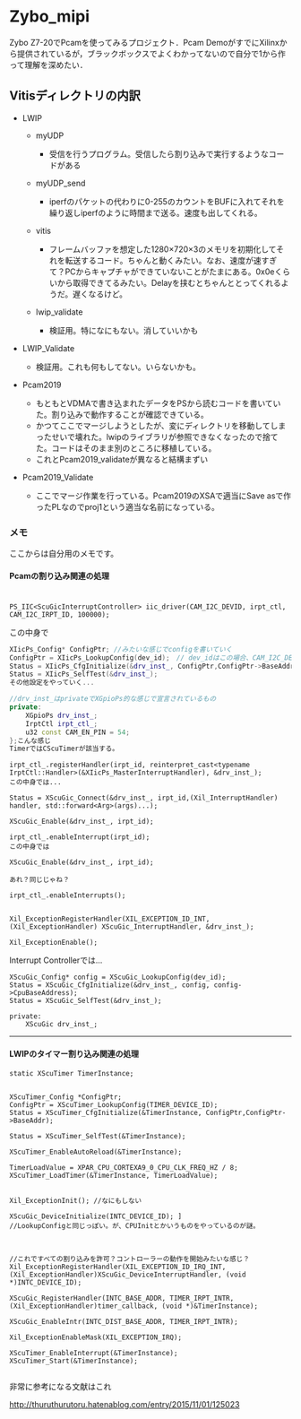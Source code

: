 # Zybo_mipi

Zybo Z7-20でPcamを使ってみるプロジェクト．Pcam DemoがすでにXilinxから提供されているが，ブラックボックスでよくわかってないので自分で1から作って理解を深めたい．

## Vitisディレクトリの内訳

- LWIP

  - myUDP
    - 受信を行うプログラム。受信したら割り込みで実行するようなコードがある
  - myUDP_send
    - iperfのパケットの代わりに0-255のカウントをBUFに入れてそれを繰り返しiperfのように時間まで送る。速度も出してくれる。
  - vitis
    - フレームバッファを想定した1280×720×3のメモリを初期化してそれを転送するコード。ちゃんと動くみたい。なお、速度が速すぎて？PCからキャプチャができていないことがたまにある。0x0eくらいから取得できてるみたい。Delayを挟むとちゃんととってくれるようだ。遅くなるけど。

  - lwip_validate
    - 検証用。特になにもない。消していいかも

- LWIP_Validate
  - 検証用。これも何もしてない。いらないかも。
- Pcam2019
  - もともとVDMAで書き込まれたデータをPSから読むコードを書いていた。割り込みで動作することが確認できている。
  - かつてここでマージしようとしたが、変にディレクトリを移動してしまったせいで壊れた。lwipのライブラリが参照できなくなったので捨てた。コードはそのまま別のところに移植している。
  - これとPcam2019_validateが異なると結構まずい
- Pcam2019_Validate
  - ここでマージ作業を行っている。Pcam2019のXSAで適当にSave asで作ったPLなのでproj1という適当な名前になっている。



### メモ

ここからは自分用のメモです。

#### Pcamの割り込み関連の処理

# 

```
PS_IIC<ScuGicInterruptController> iic_driver(CAM_I2C_DEVID, irpt_ctl, CAM_I2C_IRPT_ID, 100000);
```

この中身で

```C++
XIicPs_Config* ConfigPtr; //みたいな感じでconfigを書いていく
ConfigPtr = XIicPs_LookupConfig(dev_id);　// dev_idはこの場合、CAM_I2C_DEVI
Status = XIicPs_CfgInitialize(&drv_inst_, ConfigPtr,ConfigPtr->BaseAddress);
Status = XIicPs_SelfTest(&drv_inst_); 
その他設定をやっていく...

//drv_inst_はprivateでXGpioPs的な感じで宣言されているもの
private:
	XGpioPs drv_inst_;
	IrptCtl irpt_ctl_;
	u32 const CAM_EN_PIN = 54;
};こんな感じ
TimerではCScuTimerが該当する。


```

```
irpt_ctl_.registerHandler(irpt_id, reinterpret_cast<typename IrptCtl::Handler>(&XIicPs_MasterInterruptHandler), &drv_inst_);
この中身では...

Status = XScuGic_Connect(&drv_inst_, irpt_id,(Xil_InterruptHandler) handler, std::forward<Arg>(args)...);

XScuGic_Enable(&drv_inst_, irpt_id);
```

```
irpt_ctl_.enableInterrupt(irpt_id);
この中身では

XScuGic_Enable(&drv_inst_, irpt_id);

あれ？同じじゃね？
```

```
irpt_ctl_.enableInterrupts();	


Xil_ExceptionRegisterHandler(XIL_EXCEPTION_ID_INT,(Xil_ExceptionHandler) XScuGic_InterruptHandler, &drv_inst_);

Xil_ExceptionEnable();
```



Interrupt Controllerでは...

```
XScuGic_Config* config = XScuGic_LookupConfig(dev_id);
Status = XScuGic_CfgInitialize(&drv_inst_, config, config->CpuBaseAddress);
Status = XScuGic_SelfTest(&drv_inst_);

private:
	XScuGic drv_inst_;

```



---

#### LWIPのタイマー割り込み関連の処理

```
static XScuTimer TimerInstance;


XScuTimer_Config *ConfigPtr;
ConfigPtr = XScuTimer_LookupConfig(TIMER_DEVICE_ID);
Status = XScuTimer_CfgInitialize(&TimerInstance, ConfigPtr,ConfigPtr->BaseAddr);

Status = XScuTimer_SelfTest(&TimerInstance);

XScuTimer_EnableAutoReload(&TimerInstance);

TimerLoadValue = XPAR_CPU_CORTEXA9_0_CPU_CLK_FREQ_HZ / 8;
XScuTimer_LoadTimer(&TimerInstance, TimerLoadValue);


Xil_ExceptionInit(); //なにもしない

XScuGic_DeviceInitialize(INTC_DEVICE_ID); ]
//LookupConfigと同じっぽい。が、CPUInitとかいうものをやっているのが謎。



//これですべての割り込みを許可？コントローラーの動作を開始みたいな感じ？
Xil_ExceptionRegisterHandler(XIL_EXCEPTION_ID_IRQ_INT, (Xil_ExceptionHandler)XScuGic_DeviceInterruptHandler, (void *)INTC_DEVICE_ID);

XScuGic_RegisterHandler(INTC_BASE_ADDR, TIMER_IRPT_INTR, (Xil_ExceptionHandler)timer_callback, (void *)&TimerInstance);

XScuGic_EnableIntr(INTC_DIST_BASE_ADDR, TIMER_IRPT_INTR);

Xil_ExceptionEnableMask(XIL_EXCEPTION_IRQ);
	
XScuTimer_EnableInterrupt(&TimerInstance);
XScuTimer_Start(&TimerInstance);


```

非常に参考になる文献はこれ

http://thuruthurutoru.hatenablog.com/entry/2015/11/01/125023
